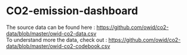 # CO2-emission-dashboard
The source data can be found here : https://github.com/owid/co2-data/blob/master/owid-co2-data.csv \
To understand more the data, check out : https://github.com/owid/co2-data/blob/master/owid-co2-codebook.csv
